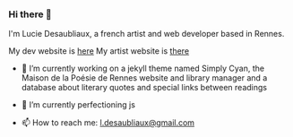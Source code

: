 ### Hi there 👋
I'm Lucie Desaubliaux, a french artist and web developer based in Rennes.

My dev website is [here](https://pquod.github.io/dev_portfolio/)
My artist website is [there](http://luciedesaubliaux.fr)

- 🔭 I’m currently working on a jekyll theme named Simply Cyan, the Maison de la Poésie de Rennes website and library manager and a database about literary quotes and special links between readings
- 🌱 I’m currently perfectioning js

- 📫 How to reach me: l.desaubliaux@gmail.com

